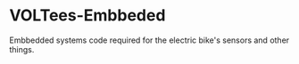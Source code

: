 # VOLTees-Embbeded
Embbedded systems code required for the electric bike's sensors and other things.
